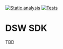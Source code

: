 [![Static analysis](https://github.com/ds-wizard/dsw-sdk/actions/workflows/static_analysis.yml/badge.svg?branch=master)](https://github.com/ds-wizard/dsw-sdk/actions/workflows/static_analysis.yml)
[![Tests](https://github.com/ds-wizard/dsw-sdk/actions/workflows/tests.yml/badge.svg?branch=master)](https://github.com/ds-wizard/dsw-sdk/actions/workflows/tests.yml)

# DSW SDK

TBD

